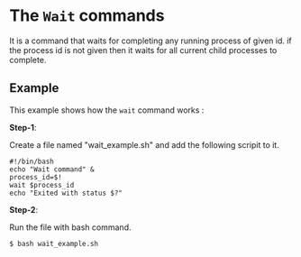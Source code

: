 # The `Wait` commands

It is a command that waits for completing any running process of given id. if the process id is not given then it waits for all current child processes to complete.

## Example

This example shows how the `wait`  command works : <br />

**Step-1**:

Create a file named "wait_example.sh" and add the following scripit to it.

```
#!/bin/bash
echo "Wait command" &
process_id=$!
wait $process_id
echo "Exited with status $?"
```

**Step-2**:

Run the file with bash command.

```
$ bash wait_example.sh
```
